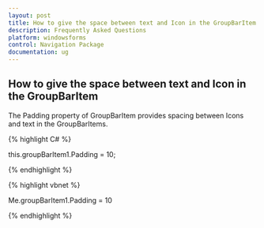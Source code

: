 ```yaml
---
layout: post
title: How to give the space between text and Icon in the GroupBarItem
description: Frequently Asked Questions
platform: windowsforms
control: Navigation Package
documentation: ug
---
```

## How to give the space between text and Icon in the GroupBarItem

The Padding property of GroupBarItem provides spacing between Icons and text in the GroupBarItems.

{% highlight C# %}  

this.groupBarItem1.Padding = 10; 

{% endhighlight %}


{% highlight vbnet %} 

Me.groupBarItem1.Padding = 10 

{% endhighlight %}